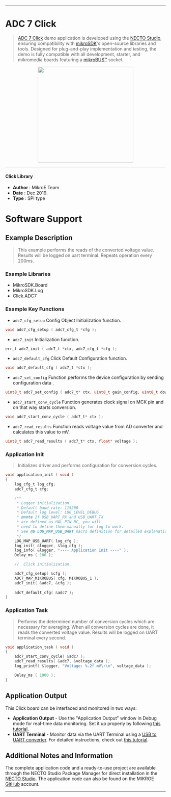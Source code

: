 
---
# ADC 7 Click

> [ADC 7 Click](https://www.mikroe.com/?pid_product=MIKROE-3115) demo application is developed using
the [NECTO Studio](https://www.mikroe.com/necto), ensuring compatibility with [mikroSDK](https://www.mikroe.com/mikrosdk)'s
open-source libraries and tools. Designed for plug-and-play implementation and testing, the demo is fully compatible with
all development, starter, and mikromedia boards featuring a [mikroBUS&trade;](https://www.mikroe.com/mikrobus) socket.

<p align="center">
  <img src="https://www.mikroe.com/?pid_product=MIKROE-3115&image=1" height=300px>
</p>

---

#### Click Library

- **Author**        : MikroE Team
- **Date**          : Dec 2019.
- **Type**          : SPI type

# Software Support

## Example Description

> This example performs the reads of the converted voltage value.
> Results will be logged on uart terminal. Repeats operation every 200ms.

### Example Libraries

- MikroSDK.Board
- MikroSDK.Log
- Click.ADC7

### Example Key Functions

- `adc7_cfg_setup` Config Object Initialization function. 
```c
void adc7_cfg_setup ( adc7_cfg_t *cfg );
``` 
 
- `adc7_init` Initialization function. 
```c
err_t adc7_init ( adc7_t *ctx, adc7_cfg_t *cfg );
```

- `adc7_default_cfg` Click Default Configuration function. 
```c
void adc7_default_cfg ( adc7_t *ctx );
```

- `adc7_set_config` Function performs the device configuration by sending configuration data . 
```c
uint8_t adc7_set_config ( adc7_t* ctx, uint8_t gain_config, uint8_t down_samp_factor, uint8_t filter_type );
```
 
- `adc7_start_conv_cycle` Function generates clock signal on MCK pin and on that way starts conversion. 
```c
void adc7_start_conv_cycle ( adc7_t* ctx );
```

- `adc7_read_results` Function reads voltage value from AD converter and calculates this value to mV. 
```c
uint8_t adc7_read_results ( adc7_t* ctx, float* voltage );
```

### Application Init

> Initializes driver and performs configuration for conversion cycles.

```c
void application_init ( void )
{
    log_cfg_t log_cfg;
    adc7_cfg_t cfg;

    /** 
     * Logger initialization.
     * Default baud rate: 115200
     * Default log level: LOG_LEVEL_DEBUG
     * @note If USB_UART_RX and USB_UART_TX 
     * are defined as HAL_PIN_NC, you will 
     * need to define them manually for log to work. 
     * See @b LOG_MAP_USB_UART macro definition for detailed explanation.
     */
    LOG_MAP_USB_UART( log_cfg );
    log_init( &logger, &log_cfg );
    log_info( &logger, "---- Application Init ----" );
    Delay_ms ( 100 );

    //  Click initialization.

    adc7_cfg_setup( &cfg );
    ADC7_MAP_MIKROBUS( cfg, MIKROBUS_1 );
    adc7_init( &adc7, &cfg );
    
    adc7_default_cfg( &adc7 );
}
```

### Application Task

> Performs the determined number of conversion cycles which are necessary for averaging.
> When all conversion cycles are done, it reads the converted voltage value.
> Results will be logged on UART terminal every second.

```c
void application_task ( void )
{
    adc7_start_conv_cycle( &adc7 );
    adc7_read_results( &adc7, &voltage_data );
    log_printf( &logger, "Voltage: %.2f mV\r\n", voltage_data );

    Delay_ms ( 1000 );
}
```

## Application Output

This Click board can be interfaced and monitored in two ways:
- **Application Output** - Use the "Application Output" window in Debug mode for real-time data monitoring.
Set it up properly by following [this tutorial](https://www.youtube.com/watch?v=ta5yyk1Woy4).
- **UART Terminal** - Monitor data via the UART Terminal using
a [USB to UART converter](https://www.mikroe.com/click/interface/usb?interface*=uart,uart). For detailed instructions,
check out [this tutorial](https://help.mikroe.com/necto/v2/Getting%20Started/Tools/UARTTerminalTool).

## Additional Notes and Information

The complete application code and a ready-to-use project are available through the NECTO Studio Package Manager for 
direct installation in the [NECTO Studio](https://www.mikroe.com/necto). The application code can also be found on
the MIKROE [GitHub](https://github.com/MikroElektronika/mikrosdk_click_v2) account.

---
